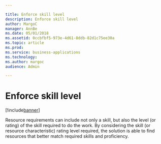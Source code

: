 ```yaml
---

title: Enforce skill level
description: Enforce skill level
author: MargoC
manager: AnnBe
ms.date: 05/01/2018
ms.assetid: 0ccbfbf5-973e-4d61-8ddb-82d1c75ee30a
ms.topic: article
ms.prod: 
ms.service: business-applications
ms.technology: 
ms.author: margoc
audience: Admin

---
```

#  Enforce skill level  




[!include[banner](../../../../includes/banner.md)]

Resource requirements can include not only a skill, but also the level (or
rating) of the skill required to do the work. By considering the skill (or
resource characteristic) rating level required, the solution is able to find
resources that better match required skills and proficiency.
